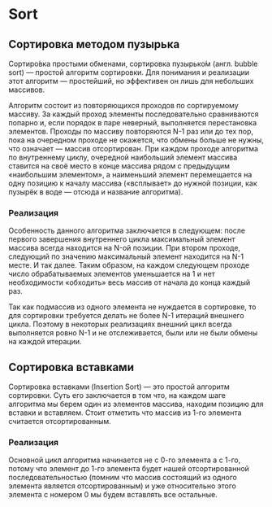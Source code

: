 # Sort
## Сортировка методом пузырька

Сортиро́вка простыми обменами, сортировка пузырько́м (англ. bubble sort) — простой алгоритм сортировки. Для понимания и реализации этот алгоритм — простейший, но эффективен он лишь для небольших массивов. 

Алгоритм состоит из повторяющихся проходов по сортируемому массиву. За каждый проход элементы последовательно сравниваются попарно и, если порядок в паре неверный, выполняется перестановка элементов. Проходы по массиву повторяются N-1 раз или до тех пор, пока на очередном проходе не окажется, что обмены больше не нужны, что означает — массив отсортирован. При каждом проходе алгоритма по внутреннему циклу, очередной наибольший элемент массива ставится на своё место в конце массива рядом с предыдущим «наибольшим элементом», а наименьший элемент перемещается на одну позицию к началу массива («всплывает» до нужной позиции, как пузырёк в воде — отсюда и название алгоритма).

### Реализация 

Особенность данного алгоритма заключается в следующем: после первого завершения внутреннего цикла максимальный элемент массива всегда находится на N-ой позиции. При втором проходе, следующий по значению максимальный элемент находится на N-1 месте. И так далее. Таким образом, на каждом следующем проходе число обрабатываемых элементов уменьшается на 1 и нет необходимости «обходить» весь массив от начала до конца каждый раз.

Так как подмассив из одного элемента не нуждается в сортировке, то для сортировки требуется делать не более N-1 итераций внешнего цикла. Поэтому в некоторых реализациях внешний цикл всегда выполняется ровно N-1 и не отслеживается, были или не были обмены на каждой итерации.

## Сортировка вставками

Сортировка вставками (Insertion Sort) — это простой алгоритм сортировки. Суть его заключается в том что, на каждом шаге алгоритма мы берем один из элементов массива, находим позицию для вставки и вставляем. Стоит отметить что массив из 1-го элемента считается отсортированным.

### Реализация

Основной цикл алгоритма начинается не с 0-го элемента а с 1-го, потому что элемент до 1-го элемента будет нашей отсортированной последовательностью (помним что массив состоящий из одного элемента является отсортированным) и уже относительно этого элемента с номером 0 мы будем вставлять все остальные.

